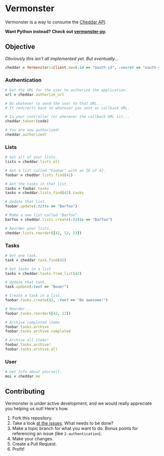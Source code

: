 # Vermonster

Vermonster is a way to consume the [Cheddar API](https://cheddarapp.com/developer).

**Want Python instead? Check out [vermonster-py](https://github.com/jpennell/vermonster-py).**

## Objective

_Obviously this isn't all implemented yet. But eventually..._

``` ruby
cheddar = Vermonster::Client.new(:id => "oauth-id", :secret => "oauth-secret")
```


### Authentication

``` ruby
# Get the URL for the user to authorize the application.
url = cheddar.authorize_url

# Do whatever to send the user to that URL...
# It redirects back to whatever you sent as callback URL.

# In your controller (or wherever the callback URL is)...
cheddar.token!(code)

# You are now authorized!
cheddar.authorized?
```


### Lists

``` ruby
# Get all of your lists.
lists = cheddar.lists.all

# Get a list called "Foobar" with an ID of 42.
foobar = cheddar.lists.find(42)

# Get the tasks in that list.
tasks = foobar.tasks
tasks = cheddar.lists.find(42).tasks

# Update that list.
foobar.update(:title => "Barfoo")

# Make a new list called "Barfoo".
barfoo = cheddar.lists.create(:title => "Barfoo")

# Reorder your lists.
cheddar.lists.reorder([42, 12, 23])
```


### Tasks

``` ruby
# Get one task.
task = cheddar.task.find(42)

# Get tasks in a list
tasks = cheddar.tasks.from_list(42)

# Update that task.
task.update(:text => "Boom!")

# Create a task in a list.
foobar.tasks.create(42, :text => "Be awesome!")

# Reorder...
foobar.tasks.reorder([42, 12])

# Archive completed items
foobar.tasks.archive
foobar.tasks.archive.completed

# Archive all items!
foobar.tasks.archive!
foobar.tasks.archive.all
```


### User

``` ruby
# Get info about yourself.
moi = cheddar.me
```

## Contributing

Vermonster is under active development, and we would really appreciate you helping us out! Here's how.

1. Fork this repository.
2. Take a look [at the issues](https://github.com/eturk/vermonster/issues). What needs to be done?
3. Make a topic branch for what you want to do. Bonus points for referencing an issue (like `2-authentication`).
4. Make your changes.
5. Create a Pull Request.
6. Profit!
